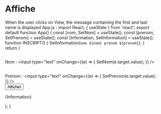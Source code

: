 # Affiche
When the user clicks on View, the message containing the first and last name is displayed
App.js : 
import React, { useState } from 'react';
export default function App() {
  const [nom, SetNom] = useState();
  const [prenom, SetPrenom] = useState();
  const [Information, SetInformation] = useState();
  function INSCRIPT() {
    SetInformation(`nom ${nom} prenom ${prenom}`);
  }
  return (
    <div>
      <div>
        <h2></h2>
        <label>Nom : </label>
        <input
          type="text"
          onChange={(e) => {
            SetNom(e.target.value);
          }}
        />
      </div>
      <div>
        <h2></h2>
        <label>Prenom :</label>
        <input
          type="text"
          onChange={(e) => {
            SetPrenom(e.target.value);
          }}
        />
      </div>
      <button onClick={INSCRIPT}>Afficher</button>
      <p>{Information}</p>
    </div>
  );
}
